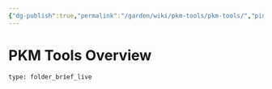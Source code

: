 ```yaml
---
{"dg-publish":true,"permalink":"/garden/wiki/pkm-tools/pkm-tools/","pinned":true,"noteIcon":"1","created":"2024-12-01T00:17:45.024+01:00","updated":"2024-12-01T00:23:16.273+01:00"}
---
```


# PKM Tools Overview
 
```ccard
type: folder_brief_live
```
 
